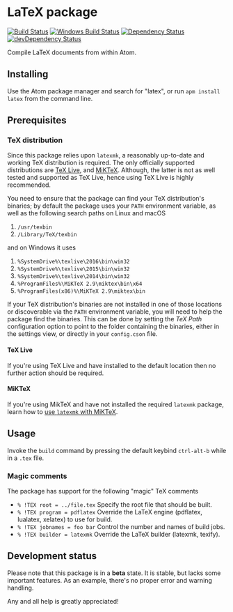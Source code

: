 # LaTeX package
[![Build Status](https://travis-ci.org/thomasjo/atom-latex.svg?branch=master)](https://travis-ci.org/thomasjo/atom-latex)
[![Windows Build Status](https://ci.appveyor.com/api/projects/status/oc2v06stfwgd3bkn/branch/master?svg=true)](https://ci.appveyor.com/project/thomasjo/atom-latex/branch/master)
[![Dependency Status](https://david-dm.org/thomasjo/atom-latex.svg)](https://david-dm.org/thomasjo/atom-latex)
[![devDependency Status](https://david-dm.org/thomasjo/atom-latex/dev-status.svg)](https://david-dm.org/thomasjo/atom-latex?type=dev)

Compile LaTeX documents from within Atom.

## Installing
Use the Atom package manager and search for "latex", or run `apm install latex`
from the command line.

## Prerequisites
### TeX distribution
Since this package relies upon `latexmk`, a reasonably up-to-date and working
TeX distribution is required. The only officially supported distributions are
[TeX Live](https://www.tug.org/texlive/), and [MiKTeX](http://miktex.org/).
Although, the latter is not as well tested and supported as TeX Live, hence
using TeX Live is highly recommended.

You need to ensure that the package can find your TeX distribution's binaries;
by default the package uses your `PATH` environment variable, as well as the
following search paths on Linux and macOS

1. `/usr/texbin`
2. `/Library/TeX/texbin`

and on Windows it uses

1. `%SystemDrive%\texlive\2016\bin\win32`
2. `%SystemDrive%\texlive\2015\bin\win32`
3. `%SystemDrive%\texlive\2014\bin\win32`
4. `%ProgramFiles%\MiKTeX 2.9\miktex\bin\x64`
5. `%ProgramFiles(x86)%\MiKTeX 2.9\miktex\bin`

If your TeX distribution's binaries are not installed in one of those locations
or discoverable via the `PATH` environment variable, you will need to help the
package find the binaries. This can be done by setting the *TeX Path*
configuration option to point to the folder containing the binaries, either in
the settings view, or directly in your `config.cson` file.

#### TeX Live
If you're using TeX Live and have installed to the default location then no
further action should be required.

#### MiKTeX
If you're using MikTeX and have not installed the required `latexmk` package,
learn how to [use `latexmk` with MiKTeX](https://github.com/thomasjo/atom-latex/wiki/Using-latexmk-with-MiKTeX).

## Usage
Invoke the `build` command by pressing the default keybind `ctrl-alt-b` while in
a `.tex` file.

### Magic comments
The package has support for the following "magic" TeX comments
- `% !TEX root = ../file.tex` Specify the root file that should be built.
- `% !TEX program = pdflatex` Override the LaTeX engine (pdflatex, lualatex,
  xelatex) to use for build.
- `% !TEX jobnames = foo bar` Control the number and names of build jobs.
- `% !TEX builder = latexmk` Override the LaTeX builder (latexmk, texify).

## Development status
Please note that this package is in a **beta** state. It is stable, but lacks
some important features. As an example, there's no proper error and warning
handling.

Any and all help is greatly appreciated!
